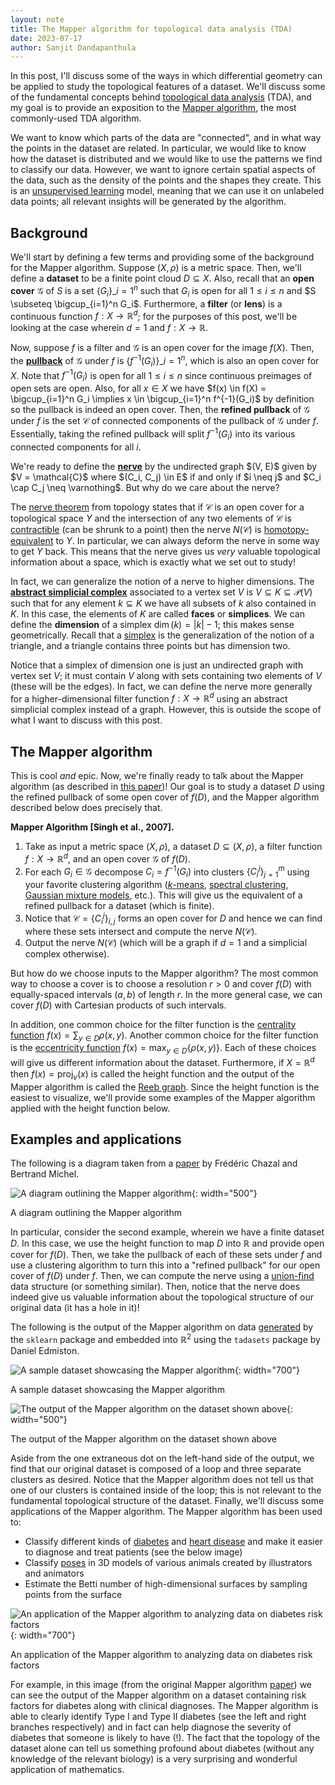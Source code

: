```yaml
---
layout: note
title: The Mapper algorithm for topological data analysis (TDA)
date: 2023-07-17
author: Sanjit Dandapanthula
---
```


In this post, I'll discuss some of the ways in which differential geometry can be applied to study the topological features of a dataset. We'll discuss some of the fundamental concepts behind [topological data analysis](https://en.wikipedia.org/wiki/Topological_data_analysis) (TDA), and my goal is to provide an exposition to the [Mapper algorithm](https://research.math.osu.edu/tgda/mapperPBG.pdf), the most commonly-used TDA algorithm.

We want to know which parts of the data are "connected", and in what way the points in the dataset are related. In particular, we would like to know how the dataset is distributed and we would like to use the patterns we find to classify our data. However, we want to ignore certain spatial aspects of the data, such as the density of the points and the shapes they create. This is an [unsupervised learning](https://en.wikipedia.org/wiki/Unsupervised_learning) model, meaning that we can use it on unlabeled data points; all relevant insights will be generated by the algorithm.

## Background

We'll start by defining a few terms and providing some of the background for the Mapper algorithm. Suppose $(X, \rho)$ is a metric space. Then, we'll define a **dataset** to be a finite point cloud $D \subseteq X$. Also, recall that an **open cover** $\mathcal{G}$ of $S$ is a set $\lbrace G_i \rbrace\_{i=1}^n$ such that $G_i$ is open for all $1 \leq i \leq n$ and $S \subseteq \bigcup_{i=1}^n G_i$. Furthermore, a **filter** (or **lens**) is a continuous function $f : X \to \mathbb{R}^d$; for the purposes of this post, we'll be looking at the case wherein $d = 1$ and $f : X \to \mathbb{R}$.

Now, suppose $f$ is a filter and $\mathcal{G}$ is an open cover for the image $f(X)$. Then, the [**pullback**](https://en.wikipedia.org/wiki/Pullback) of $\mathcal{G}$ under $f$ is $\lbrace f^{-1}(G_i) \rbrace\_{i=1}^n$, which is also an open cover for $X$. Note that $f^{-1}(G_i)$ is open for all $1 \leq i \leq n$ since continuous preimages of open sets are open. Also, for all $x \in X$ we have $f(x) \in f(X) = \bigcup_{i=1}^n G_i \implies x \in \bigcup_{i=1}^n f^{-1}(G_i)$ by definition so the pullback is indeed an open cover. Then, the **refined pullback** of $\mathcal{G}$ under $f$ is the set $\mathcal{C}$ of connected components of the pullback of $\mathcal{G}$ under $f$. Essentially, taking the refined pullback will split $f^{-1}(G_i)$ into its various connected components for all $i$.

We're ready to define the [**nerve**](https://en.wikipedia.org/wiki/Nerve_(category_theory)) by the undirected graph $(V, E)$ given by $V = \mathcal{C}$ where $(C_i, C_j) \in E$ if and only if $i \neq j$ and $C_i \cap C_j \neq \varnothing$. But why do we care about the nerve?

The [nerve theorem](https://en.wikipedia.org/wiki/Nerve_complex#Nerve_theorems) from topology states that if $\mathcal{C}$ is an open cover for a topological space $Y$ and the intersection of any two elements of $\mathcal{C}$ is [contractible](https://en.wikipedia.org/wiki/Contractible_space) (can be shrunk to a point) then the nerve $N(\mathcal{C})$ is [homotopy-equivalent](https://en.wikipedia.org/wiki/Homotopy#:~:text=Given%20two%20topological%20spaces%20X,of%20the%20same%20homotopy%20type.) to $Y$. In particular, we can always deform the nerve in some way to get $Y$ back. This means that the nerve gives us *very* valuable topological information about a space, which is exactly what we set out to study!

In fact, we can generalize the notion of a nerve to higher dimensions. The [**abstract simplicial complex**](https://en.wikipedia.org/wiki/Simplicial_complex) associated to a vertex set $V$ is $V \subseteq K \subseteq \mathcal{P}(V)$ such that for any element $k \subseteq K$ we have all subsets of $k$ also contained in $K$. In this case, the elements of $K$ are called **faces** or **simplices**. We can define the **dimension** of a simplex $\dim(k) = \lvert k \rvert - 1$; this makes sense geometrically. Recall that a [simplex](https://en.wikipedia.org/wiki/Simplex) is the generalization of the notion of a triangle, and a triangle contains three points but has dimension two.

Notice that a simplex of dimension one is just an undirected graph with vertex set $V$; it must contain $V$ along with sets containing two elements of $V$ (these will be the edges). In fact, we can define the nerve more generally for a higher-dimensional filter function $f : X \to \mathbb{R}^d$ using an abstract simplicial complex instead of a graph. However, this is outside the scope of what I want to discuss with this post.

## The Mapper algorithm

This is cool *and* epic. Now, we're finally ready to talk about the Mapper algorithm (as described in [this paper](https://research.math.osu.edu/tgda/mapperPBG.pdf))! Our goal is to study a dataset $D$ using the refined pullback of some open cover of $f(D)$, and the Mapper algorithm described below does precisely that.

**Mapper Algorithm [Singh et al., 2007].**
1. Take as input a metric space $(X, \rho)$, a dataset $D \subseteq (X, \rho)$, a filter function $f : X \to \mathbb{R}^d$, and an open cover $\mathcal{G}$ of $f(D)$.
2. For each $G_i \in \mathcal{G}$ decompose $C_i = f^{-1}(G_i)$ into clusters $\{ C_i^j \}_{j=1}^m$ using your favorite clustering algorithm ([$k$-means](https://en.wikipedia.org/wiki/K-means_clustering), [spectral clustering](https://en.wikipedia.org/wiki/Spectral_clustering), [Gaussian mixture models](https://en.wikipedia.org/wiki/Mixture_model), etc.). This will give us the equivalent of a refined pullback for a dataset (which is finite).
3. Notice that $\mathcal{C} = \{ C_i^j \}_{i, j}$ forms an open cover for $D$ and hence we can find where these sets intersect and compute the nerve $N(\mathcal{C})$.
4. Output the nerve $N(\mathcal{C})$ (which will be a graph if $d = 1$ and a simplicial complex otherwise).

But how do we choose inputs to the Mapper algorithm? The most common way to choose a cover is to choose a resolution $r > 0$ and cover $f(D)$ with equally-spaced intervals $(a, b)$ of length $r$. In the more general case, we can cover $f(D)$ with Cartesian products of such intervals. 

In addition, one common choice for the filter function is the [centrality function](https://en.wikipedia.org/wiki/Centrality) $f(x) = \sum_{y \in D} \rho(x, y)$. Another common choice for the filter function is the [eccentricity function](https://mathworld.wolfram.com/GraphEccentricity.html) $f(x) = \max_{y \in D} \{ \rho(x, y) \}$. Each of these choices will give us different information about the dataset. Furthermore, if $X = \mathbb{R}^d$ then $f(x) = \operatorname{proj}_{v}(x)$ is called the height function and the output of the Mapper algorithm is called the [Reeb graph](https://en.wikipedia.org/wiki/Reeb_graph). Since the height function is the easiest to visualize, we'll provide some examples of the Mapper algorithm applied with the height function below.

## Examples and applications

The following is a diagram taken from a [paper](https://www.frontiersin.org/articles/10.3389/frai.2021.667963/full#T1) by Frédéric Chazal and Bertrand Michel.

![A diagram outlining the Mapper algorithm](/images/mapper-algorithm/diagram.png){: width="500"}
<p class='caption'>
A diagram outlining the Mapper algorithm
</p>

In particular, consider the second example, wherein we have a finite dataset $D$. In this case, we use the height function to map $D$ into $\mathbb{R}$ and provide open cover for $f(D)$. Then, we take the pullback of each of these sets under $f$ and use a clustering algorithm to turn this into a "refined pullback" for our open cover of $f(D)$ under $f$. Then, we can compute the nerve using a [union-find](https://en.wikipedia.org/wiki/Disjoint-set_data_structure) data structure (or something similar). Then, notice that the nerve does indeed give us valuable information about the topological structure of our original data (it has a hole in it)!

The following is the output of the Mapper algorithm on data [generated](https://danedmiston.github.io/home_page/assets/Mapper.pdf) by the `sklearn` package and embedded into $\mathbb{R}^2$ using the `tadasets` package by Daniel Edmiston.

![A sample dataset showcasing the Mapper algorithm](/images/mapper-algorithm/example.png){: width="700"}
<p class='caption'>
A sample dataset showcasing the Mapper algorithm
</p>

![The output of the Mapper algorithm on the dataset shown above](/images/mapper-algorithm/example-output.png){: width="500"}
<p class='caption'>
The output of the Mapper algorithm on the dataset shown above
</p>

Aside from the one extraneous dot on the left-hand side of the output, we find that our original dataset is composed of a loop and three separate clusters as desired. Notice that the Mapper algorithm does not tell us that one of our clusters is contained inside of the loop; this is not relevant to the fundamental topological structure of the dataset. Finally, we'll discuss some applications of the Mapper algorithm. The Mapper algorithm has been used to:


* Classify different kinds of [diabetes](https://research.math.osu.edu/tgda/mapperPBG.pdf) and [heart disease](https://www.quantmetry.com/blog/topological-data-analysis-with-mapper) and make it easier to diagnose and treat patients (see the below image)
* Classify [poses](https://research.math.osu.edu/tgda/mapperPBG.pdf) in 3D models of various animals created by illustrators and animators
* Estimate the Betti number of high-dimensional surfaces by sampling points from the surface

![An application of the Mapper algorithm to analyzing data on diabetes risk factors](/images/mapper-algorithm/diabetes.png){: width="700"}
<p class='caption'>
An application of the Mapper algorithm to analyzing data on diabetes risk factors
</p>

For example, in this image (from the original Mapper algorithm [paper](https://research.math.osu.edu/tgda/mapperPBG.pdf)) we can see the output of the Mapper algorithm on a dataset containing risk factors for diabetes along with clinical diagnoses. The Mapper algorithm is able to clearly identify Type I and Type II diabetes (see the left and right branches respectively) and in fact can help diagnose the severity of diabetes that someone is likely to have (!). The fact that the topology of the dataset alone can tell us something profound about diabetes (without any knowledge of the relevant biology) is a very surprising and wonderful application of mathematics.
